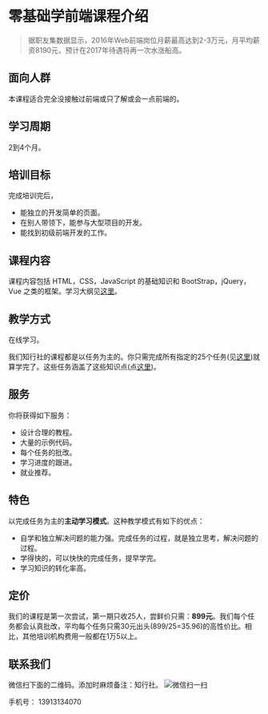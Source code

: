 # 零基础学前端课程介绍
> 据职友集数据显示，2016年Web前端岗位月薪最高达到2-3万元，月平均薪资8190元，预计在2017年待遇将再一次水涨船高。

## 面向人群
本课程适合完全没接触过前端或只了解或会一点前端的。

## 学习周期
2到4个月。

## 培训目标
完成培训完后，
* 能独立的开发简单的页面。
* 在别人带领下，能参与大型项目的开发。
* 能找到初级前端开发的工作。

## 课程内容
课程内容包括 HTML，CSS，JavaScript 的基础知识和 BootStrap，jQuery，Vue 之类的框架。学习大纲见[这里](http://www.jianshu.com/p/4be4bb6759f0)。

## 教学方式
在线学习。

我们知行社的课程都是以任务为主的。你只需完成所有指定的25个任务(见[这里](http://www.jianshu.com/p/d7376797e079))就算学完了。这些任务涵盖了这些知识点(点[这里](http://www.jianshu.com/p/4be4bb6759f0))。

## 服务
你将获得如下服务：
* 设计合理的教程。
* 大量的示例代码。
* 每个任务的批改。
* 学习进度的跟进。
* 就业推荐。

## 特色
以完成任务为主的**主动学习模式**。这种教学模式有如下的优点：
* 自学和独立解决问题的能力强。完成任务的过程，就是独立思考，解决问题的过程。
* 学得快的，可以快快的完成任务，提早学完。
* 学习知识的转化率高。

## 定价
我们的课程是第一次尝试，第一期只收25人，尝鲜价只需：**899元**。我们每个任务都会认真批改，平均每个任务只需30元出头(899/25=35.96)的高性价比。相比，其他培训机构费用一般都在1万5以上。

## 联系我们
微信扫下面的二维码。添加时麻烦备注：知行社。
![微信扫一扫](http://upload-images.jianshu.io/upload_images/7219342-4bebb498e4aa6402.png?imageMogr2/auto-orient/strip%7CimageView2/2/w/1240)

手机号： 13913134070


